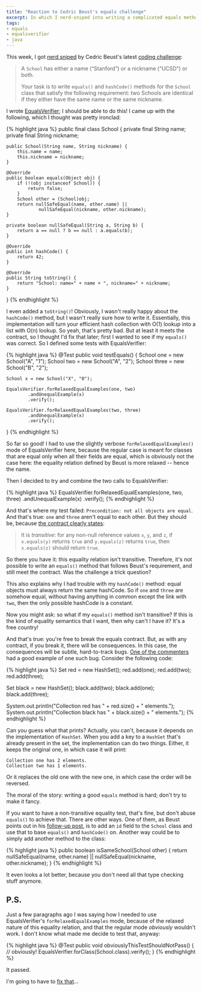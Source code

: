 ```yaml
---
title: "Reaction to Cedric Beust's equals challenge"
excerpt: In which I nerd-sniped into writing a complicated equals method.
tags:
- equals
- equalsverifier
- java
---
```

This week, I got [nerd sniped](http://xkcd.com/356/) by Cedric Beust's latest [coding challenge](http://beust.com/weblog/2013/02/13/coding-challenge-light-edition/):

> A `School` has either a name (“Stanford”) or a nickname (“UCSD”) or both.
>
> Your task is to write `equals()` and `hashCode()` methods for the `School`
> class that satisfy the following requirement: two Schools are identical if
> they either have the same name or the same nickname.

I wrote [EqualsVerifier](http://www.jqno.nl/equalsverifier); I should be able to do this! I came up with the following, which I thought was pretty ironclad:

{% highlight java %}
public final class School {
    private final String name;
    private final String nickname;

    public School(String name, String nickname) {
        this.name = name;
        this.nickname = nickname;
    }

    @Override
    public boolean equals(Object obj) {
        if (!(obj instanceof School)) {
            return false;
        }
        School other = (School)obj;
        return nullSafeEqual(name, other.name) ||
                nullSafeEqual(nickname, other.nickname);
    }

    private boolean nullSafeEqual(String a, String b) {
        return a == null ? b == null : a.equals(b);
    }
    
    @Override
    public int hashCode() {
        return 42;
    }

    @Override
    public String toString() {
        return "School: name=" + name + ", nickname=" + nickname;
    }
}
{% endhighlight %}

I even added a `toString()`! Obviously, I wasn't really happy about the `hashCode()` method, but I wasn't really sure how to write it. Essentially, this implementation will turn your efficient hash collection with O(1) lookup into a list with O(n) lookup. So yeah, that's pretty bad. But at least it meets the contract, so I thought I'd fix that later; first I wanted to see if my `equals()` was correct. So I defined some tests with EqualsVerifier:

{% highlight java %}
@Test
public void testEquals() {
    School one = new School("A", "1");
    School two = new School("A", "2");
    School three = new School("B", "2");

    School x = new School("X", "0");

    EqualsVerifier.forRelaxedEqualExamples(one, two)
            .andUnequalExample(x)
            .verify();

    EqualsVerifier.forRelaxedEqualExamples(two, three)
            .andUnequalExample(x)
            .verify();
}
{% endhighlight %}

So far so good! I had to use the slightly verbose `forRelaxedEqualExamples()` mode of EqualsVerifier here, because the regular case is meant for classes that are equal only when all their fields are equal, which is obviously not the case here: the equality relation defined by Beust is more relaxed -- hence the name.

Then I decided to try and combine the two calls to EqualsVerifier:

{% highlight java %}
EqualsVerifier.forRelaxedEqualExamples(one, two, three)
        .andUnequalExample(x)
        .verify();
{% endhighlight %}

And that's where my test failed: `Precondition: not all objects are equal`. And that's true: `one` and `three` aren't equal to each other. But they should be, because [the contract clearly states](http://docs.oracle.com/javase/6/docs/api/java/lang/Object.html#equals%28java.lang.Object%29):

> It is _transitive_: for any non-null reference values
> `x`, `y`, and `z`, if
> `x.equals(y)` returns `true` and
> `y.equals(z)` returns `true`, then
> `x.equals(z)` should return `true`.

So there you have it: this equality relation isn't transitive. Therefore, it's not possible to write an `equals()` method that follows Beust's requirement, and still meet the contract. Was the challenge a trick question?

This also explains why I had trouble with my `hashCode()` method: equal objects must always return the same hashCode. So if `one` and `three` are somehow equal, without having anything in common except the link with `two`, then the only possible hashCode is a constant.

Now you might ask: so what if my `equals()` method isn't transitive? If this is the kind of equality semantics that I want, then why can't I have it? It's a free country!

And that's true: you're free to break the equals contract. But, as with any contract, if you break it, there will be consequences. In this case, the consequences will be subtle, hard-to-track bugs. [One of the commenters](http://beust.com/weblog/2013/02/13/coding-challenge-light-edition/#comment-17073) had a good example of one such bug. Consider the following code:

{% highlight java %}
Set<School> red = new HashSet<School>();
red.add(one);
red.add(two);
red.add(three);

Set<School> black = new HashSet<School>();
black.add(two);
black.add(one);
black.add(three);

System.out.println("Collection red has " + red.size() + " elements.");
System.out.println("Collection black has " + black.size() + " elements.");
{% endhighlight %}

Can you guess what that prints? Actually, you can't, because it depends on the implementation of `HashSet`. When you add a key to a `HashSet` that's already present in the set, the implementation can do two things. Either, it keeps the original one, in which case it will print:

    Collection one has 2 elements.
    Collection two has 1 elements.

Or it replaces the old one with the new one, in which case the order will be reversed.

The moral of the story: writing a good `equals` method is hard; don't try to make it fancy.

If you want to have a non-transitive equality test, that's fine, but don't abuse `equals()` to achieve that. There are other ways. One of them, as Beust points out in his [follow-up post](http://beust.com/weblog/2013/02/16/answer-to-the-school-challenge/), is to add an `id` field to the `School` class and use that to base `equals()` and `hashCode()` on. Another way could be to simply add another method to the class:

{% highlight java %}
public boolean isSameSchool(School other) {
    return nullSafeEqual(name, other.name) ||
            nullSafeEqual(nickname, other.nickname);
}
{% endhighlight %}

It even looks a lot better, because you don't need all that type checking stuff anymore.

P.S.
----
Just a few paragraphs ago I was saying how I needed to use EqualsVerifier's `forRelaxedEqualExamples` mode, because of the relaxed nature of this equality relation, and that the regular mode _obviously_ wouldn't work. I don't know what made me decide to test that, anyway:

{% highlight java %}
@Test
public void obviouslyThisTestShouldNotPass() {   // obviously!
    EqualsVerifier.forClass(School.class).verify();
}
{% endhighlight %}

It passed.

I'm going to have to [fix that](https://code.google.com/p/equalsverifier/issues/detail?id=75)...
